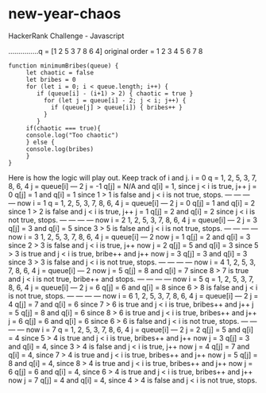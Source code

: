 # new-year-chaos
HackerRank Challenge - Javascript

……………q = [1 2 5 3 7 8 6 4]
original order = 1 2 3 4 5 6 7 8

```
function minimumBribes(queue) {
     let chaotic = false
     let bribes = 0
     for (let i = 0; i < queue.length; i++) {
        if (queue[i] - (i+1) > 2) { chaotic = true }
          for (let j = queue[i] - 2; j < i; j++) {
            if (queue[j] > queue[i]) { bribes++ }
          }
        }
     if(chaotic === true){
     console.log("Too chaotic")
     } else {
     console.log(bribes)
     }
}
```

Here is how the logic will play out. Keep track of i and j.
i = 0
q = 1, 2, 5, 3, 7, 8, 6, 4
j = queue[i] — 2
j = -1
q[j] = N/A and q[i] = 1, since j < i is true, j++
j = 0 q[j] = 1 and q[i] = 1 since 1 > 1 is false and j < i is not true, stops.
— — — —
now i = 1
q = 1, 2, 5, 3, 7, 8, 6, 4
j = queue[i] — 2
j = 0
q[j] = 1 and q[i] = 2 since 1 > 2 is false and j < i is true, j++
j = 1
q[j] = 2 and q[i] = 2 since j < i is not true, stops.
— — — —
now i = 2
1, 2, 5, 3, 7, 8, 6, 4
j = queue[i] — 2
j = 3
q[j] = 3 and q[i] = 5 since 3 > 5 is false and j < i is not true, stops.
— — — —
now i = 3
1, 2, 5, 3, 7, 8, 6, 4
j = queue[i] — 2
now j = 1
q[j] = 2 and q[i] = 3 since 2 > 3 is false and j < i is true, j++
now j = 2
q[j] = 5 and q[i] = 3 since 5 > 3 is true and j < i is true, bribe++ and j++
now j = 3 q[j] = 3 and q[i] = 3 since 3 > 3 is false and j < i is not true, stops.
— — — —
now i = 4
1, 2, 5, 3, 7, 8, 6, 4
j = queue[i] — 2
now j = 5
q[j] = 8 and q[i] = 7 since 8 > 7 is true and j < i is not true, bribe++ and stops.
— — — —
now i = 5
q = 1, 2, 5, 3, 7, 8, 6, 4
j = queue[i] — 2
j = 6 q[j] = 6 and q[i] = 8 since 6 > 8 is false and j < i is not true, stops.
— — — —
now i = 6
1, 2, 5, 3, 7, 8, 6, 4
j = queue[i] — 2
j = 4
q[j] = 7 and q[i] = 6 since 7 > 6 is true and j < i is true, bribes++ and j++
j = 5
q[j] = 8 and q[i] = 6 since 8 > 6 is true and j < i is true, bribes++ and j++
j = 6
q[j] = 6 and q[i] = 6 since 6 > 6 is false and j < i is not true, stops.
— — — —
now i = 7
q = 1, 2, 5, 3, 7, 8, 6, 4
j = queue[i] — 2
j = 2
q[j] = 5 and q[i] = 4 since 5 > 4 is true and j < i is true, bribes++ and j++
now j = 3
q[j] = 3 and q[i] = 4, since 3 > 4 is false and j < i is true, j++
now j = 4
q[j] = 7 and q[i] = 4, since 7 > 4 is true and j < i is true, bribes++ and j++
now j = 5
q[j] = 8 and q[i] = 4, since 8 > 4 is true and j < i is true, bribes++ and j++
now j = 6
q[j] = 6 and q[i] = 4, since 6 > 4 is true and j < i is true, bribes++ and j++
now j = 7
q[j] = 4 and q[i] = 4, since 4 > 4 is false and j < i is not true, stops.






